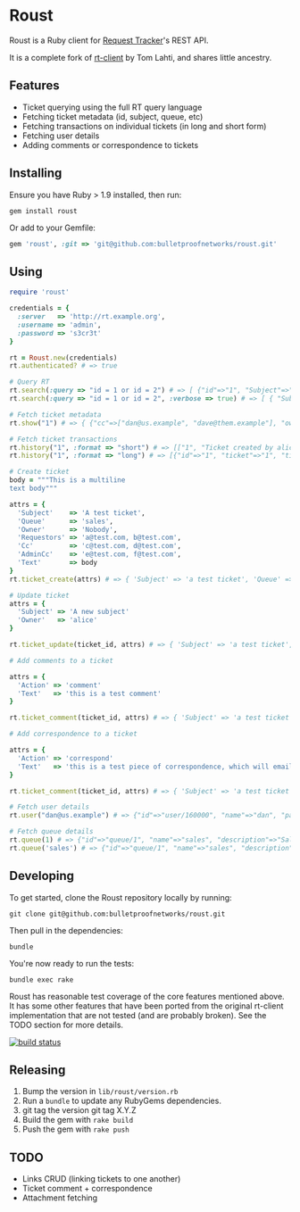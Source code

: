 Roust
=====

Roust is a Ruby client for [Request Tracker](http://www.bestpractical.com/rt/)'s REST API.

It is a complete fork of [rt-client](http://rubygems.org/gems/rt-client) by Tom Lahti, and shares little ancestry.

Features
--------

- Ticket querying using the full RT query language
- Fetching ticket metadata (id, subject, queue, etc)
- Fetching transactions on individual tickets (in long and short form)
- Fetching user details
- Adding comments or correspondence to tickets

Installing
----------

Ensure you have Ruby > 1.9 installed, then run:

```
gem install roust
```

Or add to your Gemfile:

``` ruby
gem 'roust', :git => 'git@github.com:bulletproofnetworks/roust.git'
```

Using
-----

``` ruby
require 'roust'

credentials = {
  :server   => 'http://rt.example.org',
  :username => 'admin',
  :password => 's3cr3t'
}

rt = Roust.new(credentials)
rt.authenticated? # => true

# Query RT
rt.search(:query => "id = 1 or id = 2") # => [ {"id"=>"1", "Subject"=>"tell Nestor password for ROAR website"}, {"id"=>"2", "Subject"=>"Blum"} ]
rt.search(:query => "id = 1 or id = 2", :verbose => true) # => [ { "Subject"=>"Heavy packet loss", "id"=>"1", "Queue"=>"support", "Owner"=>"bob", "Creator"=>"alice", ... } ]

# Fetch ticket metadata
rt.show("1") # => { {"cc"=>["dan@us.example", "dave@them.example"], "owner"=>"bob", "creator"=>"alice", "status"=>"open", … }

# Fetch ticket transactions
rt.history("1", :format => "short") # => [["1", "Ticket created by alice"], ["2", "Status changed from 'open' to 'resolved' by bob"]]
rt.history("1", :format => "long") # => [{"id"=>"1", "ticket"=>"1", "timetaken"=>"0", "type"=>"Create", "field"=>"", "oldvalue"=>"", "newvalue"=>"", "data"=>"", "description"=>"Ticket created by alice" }, … ]

# Create ticket
body = """This is a multiline
text body"""

attrs = {
  'Subject'    => 'A test ticket',
  'Queue'      => 'sales',
  'Owner'      => 'Nobody',
  'Requestors' => 'a@test.com, b@test.com',
  'Cc'         => 'c@test.com, d@test.com',
  'AdminCc'    => 'e@test.com, f@test.com',
  'Text'       => body
}
rt.ticket_create(attrs) # => { 'Subject' => 'a test ticket', 'Queue' => 'sales', … }

# Update ticket
attrs = {
  'Subject' => 'A new subject'
  'Owner'   => 'alice'
}

rt.ticket_update(ticket_id, attrs) # => { 'Subject' => 'a test ticket', 'Queue' => 'sales', … }

# Add comments to a ticket

attrs = {
  'Action' => 'comment'
  'Text'   => 'this is a test comment'
}

rt.ticket_comment(ticket_id, attrs) # => { 'Subject' => 'a test ticket', 'Queue' => 'sales', … }

# Add correspondence to a ticket

attrs = {
  'Action' => 'correspond'
  'Text'   => 'this is a test piece of correspondence, which will email out to requestors'
}

rt.ticket_comment(ticket_id, attrs) # => { 'Subject' => 'a test ticket', 'Queue' => 'sales', … }

# Fetch user details
rt.user("dan@us.example") # => {"id"=>"user/160000", "name"=>"dan", "password"=>"********", "emailaddress"=>"dan@us.example", "realname"=>"Dan Smith", "nickname"=>"dan", … }

# Fetch queue details
rt.queue(1) # => {"id"=>"queue/1", "name"=>"sales", "description"=>"Sales", "correspondaddress"=>"sales@us.example", "commentaddress"=>"rt-comment@us.example", … }
rt.queue('sales') # => {"id"=>"queue/1", "name"=>"sales", "description"=>"Sales", "correspondaddress"=>"sales@us.example", "commentaddress"=>"rt-comment@us.example", … }
```


Developing
----------

To get started, clone the Roust repository locally by running:

```
git clone git@github.com:bulletproofnetworks/roust.git
```

Then pull in the dependencies:

```
bundle
```

You're now ready to run the tests:

```
bundle exec rake
```

Roust has reasonable test coverage of the core features mentioned above. It has some other features that have been ported from the original rt-client implementation that are not tested (and are probably broken). See the TODO section for more details.

[![build status](https://travis-ci.org/bulletproofnetworks/roust.svg?branch=master)](https://travis-ci.org/bulletproofnetworks/roust)

Releasing
---------

1. Bump the version in `lib/roust/version.rb`
2. Run a `bundle` to update any RubyGems dependencies.
3. git tag the version git tag X.Y.Z
4. Build the gem with `rake build`
5. Push the gem with `rake push`


TODO
----

- Links CRUD (linking tickets to one another)
- Ticket comment + correspondence
- Attachment fetching
